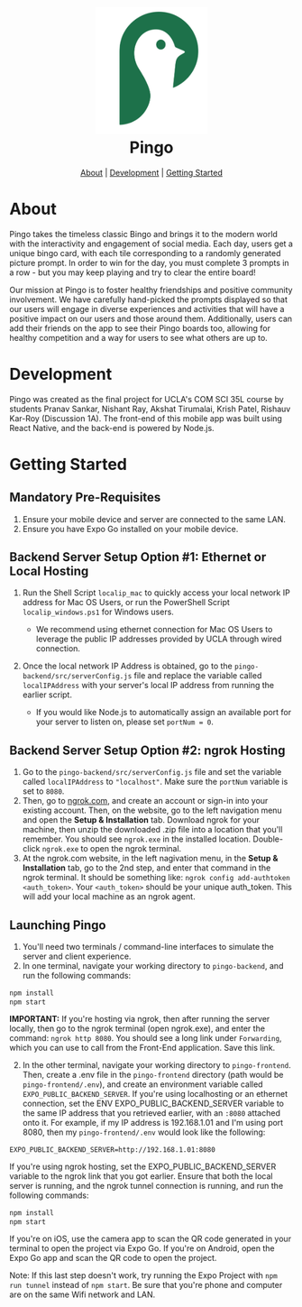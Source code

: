 <h1 align="center">
  <br>
  <img src="pingo-frontend/assets/Pingo_transparent_icon.png" alt="Pingo" width="200"></a>
  <br>
  <b>Pingo</b>
  <br>
</h1>

<p align="center">
  <a href="#about">About</a> |
  <a href="#development">Development</a> |
  <a href="#getting-started">Getting Started</a>
</p>

# About

Pingo takes the timeless classic Bingo and brings it to the modern world with the interactivity and engagement of social media. 
Each day, users get a unique bingo card, with each tile corresponding to a randomly generated picture prompt.
In order to win for the day, you must complete 3 prompts in a row - but you may keep playing and try to clear the entire board!

Our mission at Pingo is to foster healthy friendships and positive community involvement.
We have carefully hand-picked the prompts displayed so that our users will engage in diverse experiences and activities that will have a positive impact on our users and those around them.
Additionally, users can add their friends on the app to see their Pingo boards too, allowing for healthy competition and a way for users to see what others are up to.

# Development

Pingo was created as the final project for UCLA's COM SCI 35L course by students Pranav Sankar, Nishant Ray, Akshat Tirumalai, Krish Patel, Rishauv Kar-Roy (Discussion 1A). 
The front-end of this mobile app was built using React Native, and the back-end is powered by Node.js.

# Getting Started

## Mandatory Pre-Requisites
1. Ensure your mobile device and server are connected to the same LAN.
2. Ensure you have Expo Go installed on your mobile device.
## Backend Server Setup Option #1: Ethernet or Local Hosting

1. Run the Shell Script `localip_mac` to quickly access your local network IP address for Mac OS Users, or run the PowerShell Script `localip_windows.ps1` for Windows users.
    - We recommend using ethernet connection for Mac OS Users to leverage the public IP addresses provided by UCLA through wired connection.

2. Once the local network IP Address is obtained, go to the `pingo-backend/src/serverConfig.js` file and replace the variable called `localIPAddress` with your server's local IP address from running the earlier script.
    - If you would like Node.js to automatically assign an available port for your server to listen on, please set `portNum = 0`.

## Backend Server Setup Option #2: ngrok Hosting

1. Go to the `pingo-backend/src/serverConfig.js` file and set the variable called `localIPAddress` to `"localhost"`. Make sure the `portNum` variable is set to `8080`.
2. Then, go to [ngrok.com](ngrok.com), and create an account or sign-in into your existing account. Then, on the website, go to the left navigation menu and open the **Setup & Installation** tab. Download ngrok for your machine, then unzip the downloaded .zip file into a location that you'll remember. You should see `ngrok.exe` in the installed location. Double-click `ngrok.exe` to open the ngrok terminal.
3. At the ngrok.com website, in the left nagivation menu, in the **Setup & Installation** tab, go to the 2nd step, and enter that command in the ngrok terminal. It should be something like: `ngrok config add-authtoken <auth_token>`. Your `<auth_token>` should be your unique auth_token. This will add your local machine as an ngrok agent.


## Launching Pingo
1. You'll need two terminals / command-line interfaces to simulate the server and client experience.
2. In one terminal, navigate your working directory to `pingo-backend`, and run the following commands:
```
npm install
npm start
```
**IMPORTANT:** If you're hosting via ngrok, then after running the server locally, then go to the ngrok terminal (open ngrok.exe), and enter the command: `ngrok http 8080`. You should see a long link under `Forwarding`, which you can use to call from the Front-End application. Save this link.

2. In the other terminal, navigate your working directory to `pingo-frontend`. Then, create a .env file in the `pingo-frontend` directory (path would be `pingo-frontend/.env`), and create an environment variable called `EXPO_PUBLIC_BACKEND_SERVER`. If you're using localhosting or an ethernet connection, set the ENV EXPO_PUBLIC_BACKEND_SERVER variable to the same IP address that you retrieved earlier, with an `:8080` attached onto it. For example, if my IP address is 192.168.1.01 and I'm using port 8080, then my `pingo-frontend/.env` would look like the following:
```
EXPO_PUBLIC_BACKEND_SERVER=http://192.168.1.01:8080
```
If you're using ngrok hosting, set the EXPO_PUBLIC_BACKEND_SERVER variable to the ngrok link that you got earlier. Ensure that both the local server is running, and the ngrok tunnel connection is running, and run the following commands:
```
npm install
npm start
```
If you're on iOS, use the camera app to scan the QR code generated in your terminal to open the project via Expo Go. If you're on Android, open the Expo Go app and scan the QR code to open the project.

Note: If this last step doesn't work, try running the Expo Project with `npm run tunnel` instead of `npm start`. Be sure that you're phone and computer are on the same Wifi network and LAN.
